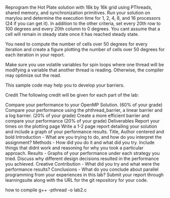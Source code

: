 Reprogram the Hot Plate solution with 16k by 16k grid using PThreads, shared memory, and synchronization primitives. Run your solution on marylou and determine the execution time for 1, 2, 4, 8, and 16 processors (24 if you can get it).  In addition to the other criteria, set every 20th row to 100 degrees and every 20th column to 0 degrees.  You cant assume that a cell will remain in steady state once it has reached steady state.  

You need to compute the number of cells over 50 degrees for every iteration and create a figure plotting the number of cells over 50 degrees for each iteration in your report.

Make sure you use volatile variables for spin loops where one thread will be modifying a variable that another thread is reading.  Otherwise, the compiler may optimize out the read.

This sample code may help you to develop your barriers.

Credit
The following credit will be given for each part of the lab:

Compare your performance to your OpenMP Solution. (60% of your grade)
Compare your performance using the phthread_barrier, a linear barrier and a log barrier. (20% of your grade)
Create a more efficient barrier and compare your performance (20% of your grade)
Deliverables
Report your times on the plotting page
Write a 1-2 page report detailing your solution and include a graph of your performance results.
Title, Author centered and bold
Introduction - What are you trying to do, and how do you interpret the assignment?
Methods - How did you do it and what did you try.  Include things that didnt work and reasoning for why you took a particular approach.
Results - Graphs of your performance under each strategy you tried.  Discuss why different design decisions resulted in the performance you achieved.
Creative Contribution - What did you try and what were the performance results?
Conclusions - What do you conclude about parallel programming from your experiences in this lab?
Submit your report through learningsuite along with the URL for the git repository for your code.

how to compile
g++ -pthread -o <outputname> lab2.c 